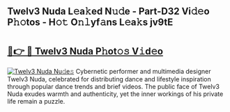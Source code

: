 ## Twelv3 Nuda L𝚎a𝚔ed N𝚞𝚍e - Part-D32 Vi𝚍𝚎o P𝚑𝚘tos - H𝚘𝚝 O𝚗𝚕yf𝚊ns L𝚎a𝚔s jv9tE

# <h2><a href="http://kf53do.oniu.top/?m=Twelv3+Nuda">🔗👉 🔴 Twelv3 Nuda P𝚑ot𝚘𝚜 V𝚒d𝚎o</a></h2>

[![Twelv3 Nuda Nu𝚍e𝚜](https://i.imgur.com/0qMVB7G.gif)](http://kf53do.oniu.top/?m=Twelv3+Nuda)
Cybernetic performer and multimedia designer Twelv3 Nuda, celebrated for distributing dance and lifestyle inspiration through popular dance trends and brief videos. The public face of Twelv3 Nuda exudes warmth and authenticity, yet the inner workings of his private life remain a puzzle.  
